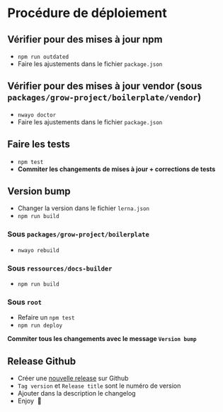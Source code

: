 # Procédure de déploiement

## Vérifier pour des mises à jour npm

- `npm run outdated`
- Faire les ajustements dans le fichier `package.json`



## Vérifier pour des mises à jour vendor (sous `packages/grow-project/boilerplate/vendor`)

- `nwayo doctor`
- Faire les ajustements dans le fichier `package.json`



## Faire les tests

- `npm test`
- **Commiter les changements de mises à jour + corrections de tests**



## Version bump

- Changer la version dans le fichier `lerna.json`
- `npm run build`

### Sous `packages/grow-project/boilerplate`

- `nwayo rebuild`

### Sous `ressources/docs-builder`

- `npm run build`

### Sous `root`

- Refaire un `npm test`
- `npm run deploy`

**Commiter tous les changements avec le message `Version bump`**



## Release Github

- Créer une [nouvelle release](https://github.com/absolunet/nwayo/releases/new) sur Github
- `Tag version` et `Release title` sont le numéro de version
- Ajouter dans la description le changelog
- Enjoy  🥂
